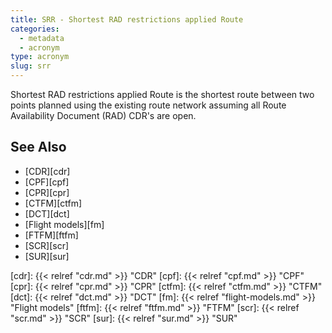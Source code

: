 ```yaml
---
title: SRR - Shortest RAD restrictions applied Route
categories:
  - metadata
  - acronym
type: acronym
slug: srr
---
```


Shortest RAD restrictions applied Route is the shortest route between two points planned
using the existing route network assuming all Route Availability Document (RAD) CDR's are open.



## See Also

* [CDR][cdr]
* [CPF][cpf]
* [CPR][cpr]
* [CTFM][ctfm]
* [DCT][dct]
* [Flight models][fm]
* [FTFM][ftfm]
* [SCR][scr]
* [SUR][sur]

[cdr]: {{< relref "cdr.md" >}} "CDR"
[cpf]: {{< relref "cpf.md" >}} "CPF"
[cpr]: {{< relref "cpr.md" >}} "CPR"
[ctfm]: {{< relref "ctfm.md" >}} "CTFM"
[dct]: {{< relref "dct.md" >}} "DCT"
[fm]: {{< relref "flight-models.md" >}} "Flight models"
[ftfm]: {{< relref "ftfm.md" >}} "FTFM"
[scr]: {{< relref "scr.md" >}} "SCR"
[sur]: {{< relref "sur.md" >}} "SUR"

